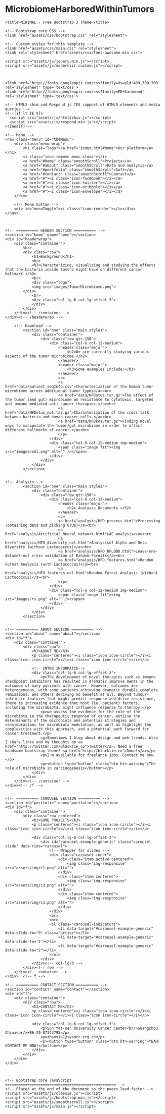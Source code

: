 


# MicrobiomeHarboredWithinTumors


<!--
	Photon by HTML5 UP
	html5up.net | @ajlkn
	Free for personal and commercial use under the CCA 3.0 license (html5up.net/license)
-->


<html lang="en">
  <head>
    <meta charset="utf-8">
    <meta name="viewport" content="width=device-width, initial-scale=1.0">
    <meta name="description" content="">
    <meta name="author" content="">
    <link rel="shortcut icon" href="assets/ico/favicon.png">

    <title>MINIMAL - Free Bootstrap 3 Theme</title>

    <!-- Bootstrap core CSS -->
    <link href="assets/css/bootstrap.css" rel="stylesheet">

    <!-- Custom styles for this template -->
    <link href="assets/css/main.css" rel="stylesheet">
	<link rel="stylesheet" href="assets/css/font-awesome.min.css">

    <script src="assets/js/jquery.min.js"></script>
	<script src="assets/js/modernizr.custom.js"></script>
	

	
    <link href='http://fonts.googleapis.com/css?family=Oswald:400,300,700' rel='stylesheet' type='text/css'>
    <link href='http://fonts.googleapis.com/css?family=EB+Garamond' rel='stylesheet' type='text/css'>

    <!-- HTML5 shim and Respond.js IE8 support of HTML5 elements and media queries -->
    <!--[if lt IE 9]>
      <script src="assets/js/html5shiv.js"></script>
      <script src="assets/js/respond.min.js"></script>
    <![endif]-->
  </head>

  <body data-spy="scroll" data-offset="0" data-target="#theMenu">
		
	<!-- Menu -->
	<nav class="menu" id="theMenu">
		<div class="menu-wrap">
			<h1 class="logo"><a href="index.html#home">Our platform</a></h1>
			<i class="icon-remove menu-close"></i>
			<a href="#home" class="smoothScroll">Projects</a>
			<a href="#about" class="smoothScroll">Data and analysis</a>
			<a href="#portfolio" class="smoothScroll">Soft</a>
			<a href="#contact" class="smoothScroll">Contact</a>
			<a href="#"><i class="icon-facebook"></i></a>
			<a href="#"><i class="icon-twitter"></i></a>
			<a href="#"><i class="icon-dribbble"></i></a>
			<a href="#"><i class="icon-envelope"></i></a>
		</div>
		
		<!-- Menu button -->
		<div id="menuToggle"><i class="icon-reorder"></i></div>
	</nav>


	
	<!-- ========== HEADER SECTION ========== -->
	<section id="home" name="home"></section>
	<div id="headerwrap">
		<div class="container">
			<br>
			<div class="row">
				<h1>Background</h1>
				<br>
				<h3>Characterizing, visualizing and studying the effects that the bacteria inside tumors might have on different cancer hallmark </h3>
				<br>
				<div class="logo">
				<img src="images/TumorMicrobiome.png">
			</div>
				<br>
				<div class="col-lg-6 col-lg-offset-3">
				</div>
			</div>
		</div><!-- /container -->
	</div><!-- /headerwrap -->
	
		<!-- Download -->
			<section id="one" class="main style1">
				<div class="container">
					<div class="row gtr-150">
						<div class="col-6 col-12-medium">
							<header class="major">
								<h2>We are currently studying various aspects of the tumor microbiome.</h2>
							</header>
							<header class="major">
								<h3>Some examples include:</h3>
							</header>
							<p>
							<a href="data/patient_seqInfo.csv">Characterization of the human tumor microbiome across additional tumor types</a><br>
							<a href="data/HFDotus.tar.gz">The effect of the tumor (and gut) microbiome on resistance to cytotoxic, targeted and immune mediated anti-cancer therapies.</a><br>
							<a href="data/HFDotus_nol.tar.gz">Characterization of the cross talk between bacteria and human cancer cells.</a><br>
							<a href="data/HFDkos.tar.gz">Finding novel ways to manipulate the tumor/gut microbiome in order to affect different hallmarks of cancer.</a><br>
							</p>
						</div>
						<div class="col-6 col-12-medium imp-medium">
							<span class="image fit"><img src="images/cml.png" alt="" /></span>
						</div>
					</div>
				</div>
			</section>


	<!-- Analysis -->
			<section id="one" class="main style2">
				<div class="container">
					<div class="row gtr-150">
						<div class="col-6 col-12-medium">
							<header class="major">
								<h2> Analysis Documents </h2>
							</header>
							<p>
							<a href="analysis/HFD_process.html">Processing (obtaining data and picking OTUs)</a><br>
							<a href="analysis/Artificial_Neural_network.html">AE analysis</a><br>
							<a href="analysis/HFD_diversity_nol.html">Analysisof Alpha and Beta Diversity (without Lactococcus)</a><br>
							<a href="analysis/HFD_RFLODO.html">Leave-one-dataset-out cross validation of Random Forests</a><br>
							<a href="analysis/HFD_features.html">Random Forest Analysis (with Lactococcus)</a><br>
							<a href="analysis/HFD_features_nol.html">Random Forest Analysis (without Lactococcus)</a><br>
							</p>
						</div>
						<div class="col-6 col-12-medium imp-medium">
							<span class="image fit"><img src="images/rs.png" alt="" /></span>
						</div>
					</div>
				</div>
			</section>

	
	<!-- ========== ABOUT SECTION ========== -->
	<section id="about" name="about"></section>
	<div id="f">
		<div class="container">
			<div class="row">
				<h3>ABOUT ME</h3>
				<p class="centered"><i class="icon icon-circle"></i><i class="icon icon-circle"></i><i class="icon icon-circle"></i></p>
				
				<!-- INTRO INFORMATIO-->
				<div class="col-lg-6 col-lg-offset-3">
					<p>The development of novel therapies such as immune checkpoint inhibitors has resulted in dramatic improve­ ments in the outcomes of many patients with cancer. However, outcomes are heterogeneous, with some patients achieving dramatic durable complete remissions, and others deriving no benefit at all. Beyond tumour­ intrinsic features that might predict response and drive resistance, there is increasing evidence that host (ie, patient) factors, including the microbiota, might influence response to therapy.</p>
					<p>we assess the evidence for the role of the microbiota in the therapeutic response of cancer, outline the determinants of the microbiota and potential strategies and considerations for microbiota modulation, as well as highlight the complexities with this approach, and a potential path forward for cancer treatment.</p>
					<p>Sometimes I blog about design and web trends. Also I share links and my thoughts on <a href="http://twitter.com/BlackTie_co">Twitter</a>. Need a free handsome bootstrap theme? <a href="http://blacktie.co">Done!</a></p>
					<p>I'm available for freelance jobs. Contact me now.</p>
					<p><button type="button" class="btn btn-warning">The role of microbiota in carcinogenesis</button></p>
				</div>								
			</div>
		</div><!-- /container -->
	</div><!-- /f -->
	

	<!-- ========== CAROUSEL SECTION ========== -->	
	<section id="portfolio" name="portfolio"></section>
	<div id="f">
		<div class="container">
			<div class="row centered">
				<h3>SOME PROJECTS</h3>
				<p class="centered"><i class="icon icon-circle"></i><i class="icon icon-circle"></i><i class="icon icon-circle"></i></p>
				
				<div class="col-lg-6 col-lg-offset-3">
					<div id="carousel-example-generic" class="carousel slide" data-ride="carousel">
						<!-- Wrapper for slides -->
						<div class="carousel-inner">
							<div class="item active centered">
								<img class="img-responsive" src="assets/img/c1.png" alt="">
							</div>
							<div class="item centered">
								<img class="img-responsive" src="assets/img/c2.png" alt="">
							</div>
							<div class="item centered">
								<img class="img-responsive" src="assets/img/c3.png" alt="">
							</div>
						</div>
						<br>
						<br>
						<ol class="carousel-indicators">
						    <li data-target="#carousel-example-generic" data-slide-to="0" class="active"></li>
						    <li data-target="#carousel-example-generic" data-slide-to="1"></li>
						    <li data-target="#carousel-example-generic" data-slide-to="2"></li>
						</ol>
					</div>
				</div><!-- col-lg-8 -->
			</div><!-- row -->
		</div><!-- container -->
	</div>	<!-- f -->

	<!-- ========== CONTACT SECTION ========== -->
	<section id="contact" name="contact"></section>
	<div id="f">
		<div class="container">
			<div class="row">
				<h3>CONTACT ME</h3>
				<p class="centered"><i class="icon icon-circle"></i><i class="icon icon-circle"></i><i class="icon icon-circle"></i></p>
				
				<div class="col-lg-6 col-lg-offset-3">
					<p>Sun Yat-sen University Cancer Center<br/>Guangzhou, China<br/>+86-20-87343795</p>
					<p>zhaoxia1@sysucc.org.cn</p>
					<p><button type="button" class="btn btn-warning">YEAH! CONTACT ME NOW!</button></p>
				</div>
			</div>
		</div>
	</div>

	

    <!-- Bootstrap core JavaScript
    ================================================== -->
    <!-- Placed at the end of the document so the pages load faster -->
	<script src="assets/js/classie.js"></script>
    <script src="assets/js/bootstrap.min.js"></script>
    <script src="assets/js/smoothscroll.js"></script>
	<script src="assets/js/main.js"></script>
</body>
</html>
